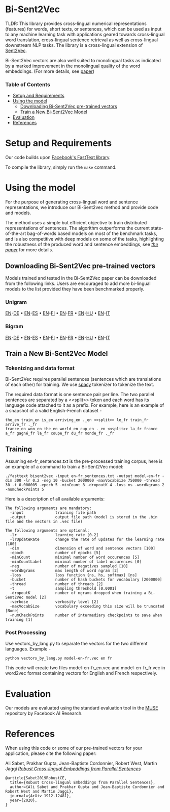 # Bi-Sent2Vec

TLDR: This library provides cross-lingual numerical representations (features) for words, short texts, or sentences, which can be used as input to any machine learning task with applications geared towards cross-lingual word translation, cross-lingual sentence retrieval as well as cross-lingual downstream NLP tasks. The library is a cross-lingual extension of [Sent2Vec](https://github.com/epfml/sent2vec).

Bi-Sent2Vec vectors are also well suited to monolingual tasks as indicated by a marked improvement in the monolingual quality of the word embeddings. (For more details, see [paper](https://arxiv.org/abs/1912.12481))

### Table of Contents

* [Setup and Requirements](#setup-and-requirements)
* [Using the model](#using-the-model)
    - [Downloading Bi-Sent2Vec pre-trained vectors](#downloading-bi-sent2vec-pre-trained-vectors)
    - [Train a New Bi-Sent2Vec Model](#train-a-new-bi-sent2vec-model)
* [Evaluation](#evaluation)
* [References](#references)

# Setup and Requirements

Our code builds upon [Facebook's FastText library](https://github.com/facebookresearch/fastText).

To compile the library, simply run the `make` command.

# Using the model

For the purpose of generating cross-lingual word and sentence representations, we introduce our Bi-Sent2vec method and provide code and models.

The method uses a simple but efficient  objective to train distributed representations of sentences. The algorithm outperforms the current state-of-the-art bag-of-words based models on most of the benchmark tasks, and is also competitive with deep models on some of the tasks, highlighting the robustness of the produced word and  sentence embeddings, see [*the paper*](https://arxiv.org/abs/1912.12481) for more details.

## Downloading Bi-Sent2Vec pre-trained vectors

Models trained and tested in the Bi-Sent2Vec paper can be downloaded from the following links. Users are encouraged to add more bi-lingual models to the list provided they have been benchmarked properly.

### Unigram

[EN](https://drive.google.com/file/d/1schNkg0OLTrTqA_VSCcpJnczaZbEfUiW/view?usp=sharing)-[DE](https://drive.google.com/file/d/1S76Pf_UByF9vHfGHx3EAP5bB3Vvyi8_l/view?usp=sharing)
•
[EN](https://drive.google.com/file/d/1b_q6WCXdQEKz0Grx21mzxVaGqBV7Y5WY/view?usp=sharing)-[ES](https://drive.google.com/file/d/1pEusR2238oJwLmRzC0j7pduaKW6FLzOv/view?usp=sharing)
•
[EN](https://drive.google.com/file/d/1Omac6Cbkb7cmyOeTZpyacGOKGHy9ixo8/view?usp=sharing)-[FI](https://drive.google.com/file/d/1rr_ZhDPjp901vGKUuK4gjXEM9aDBDOOD/view?usp=sharing)
•
[EN](https://drive.google.com/file/d/1Ny7TDW_1jRZTH327OhrGbSpIPgsSr3LJ/view?usp=sharing)-[FR](https://drive.google.com/file/d/1WTsLmVcjG_M8vwgUvfvM_A1386q7Nv0H/view?usp=sharing)
•
[EN](https://drive.google.com/file/d/1dPmM270pUTW2ETl14SfcFFI0hscEeQXO/view?usp=sharing)-[HU](https://drive.google.com/file/d/1aLe8CsB2o0fjmMTonYozcj0V69pPY59_/view?usp=sharing)
•
[EN](https://drive.google.com/file/d/1C6e-6qkhsoYjWlJ0OcjWeStOSUvQUOuQ/view?usp=sharing)-[IT](https://drive.google.com/file/d/1_rO75UgpZpug7kzjtho-jkigwl_igFqm/view?usp=sharing)

### Bigram

[EN](https://drive.google.com/file/d/1CI4sFR0Y6v6zHzdaFN17vn9Wo_m1ywno/view?usp=sharing)-[DE](https://drive.google.com/file/d/1HyKS0QpBHd_2pLp_0JxGFDAMASydR5Xe/view?usp=sharing)
•
[EN](https://drive.google.com/file/d/1XKk4Vw4ATMcYAhmDl_nUx1HnpIcfuEwX/view?usp=sharing)-[ES](https://drive.google.com/file/d/1oJ2LXUk0CZzwj02sWIVZtsXH6psICOHl/view?usp=sharing)
•
[EN](https://drive.google.com/file/d/1q9dn76Sau3ArOEJ-J2mYghAnnoPjb9us/view?usp=sharing)-[FI](https://drive.google.com/file/d/1cqen99e_BNZp13wWGBpJf7x5b-PmHEKl/view?usp=sharing)
•
[EN](https://drive.google.com/file/d/1ztCsll3YUUBVMDHTZBPDmNMcZPkQbEu-/view?usp=sharing)-[FR](https://drive.google.com/file/d/1KWuuFpNDOmEXoLvwWU2OastlK5MyIke6/view?usp=sharing)
•
[EN](https://drive.google.com/file/d/15sMJQNm3s6uWh80y2SkxY6hCWnMx5pmx/view?usp=sharing)-[HU](https://drive.google.com/file/d/1K88rEsVM7mrcHZlqwHPvtjWy5JPkIvJ6/view?usp=sharing)
•
[EN](https://drive.google.com/file/d/1Iv-vuPWw40mvkbzfRJ7c0EIvvO_VRjT6/view?usp=sharing)-[IT](https://drive.google.com/file/d/1XXDGKQFscr_snJFzGc-aafUVRy_q6r0g/view?usp=sharing)


## Train a New Bi-Sent2Vec Model
### Tokenizing and data format
Bi-Sent2Vec requires parallel sentences (sentences which are translations of each other) for training.
We use [spacy](https://spacy.io/) tokenizer to tokenize the text.

The required data format is one sentence pair per line. The two parallel sentences are separated by a \<\<split\>\> token and each word has its language code attached to it as a prefix. For example, here is an example of a snapshot of a valid English-French dataset -
```
the_en train_en is_en arriving_en ._en <<split>> le_fr train_fr arrive_fr ._fr
france_en won_en the_en world_en cup_en ._en <<split>> la_fr france a_fr gagné_fr la_fr coupe_fr du_fr monde_fr ._fr
```

## Training

Assuming en-fr_sentences.txt is the pre-processed training corpus, here is an example of a command to train a Bi-Sent2Vec model:

    ./fasttext bisent2vec -input en-fr_sentences.txt -output model-en-fr -dim 300 -lr 0.2 -neg 10 -bucket 2000000 -maxVocabSize 750000 -thread 30 -t 0.000005 -epoch 5 -minCount 8 -dropoutK 4 -loss ns -wordNgrams 2 -numCheckPoints 5

Here is a description of all available arguments:

```
The following arguments are mandatory:
  -input              training file path
  -output             output file path (model is stored in the .bin file and the vectors in .vec file)

The following arguments are optional:
  -lr                 learning rate [0.2]
  -lrUpdateRate       change the rate of updates for the learning rate [100]
  -dim                dimension of word and sentence vectors [100]
  -epoch              number of epochs [5]
  -minCount           minimal number of word occurences [5]
  -minCountLabel      minimal number of label occurences [0]
  -neg                number of negatives sampled [10]
  -wordNgrams         max length of word ngram [2]
  -loss               loss function {ns, hs, softmax} [ns]
  -bucket             number of hash buckets for vocabulary [2000000]
  -thread             number of threads [2]
  -t                  sampling threshold [0.0001]
  -dropoutK           number of ngrams dropped when training a Bi-Sent2Vec model [2]
  -verbose            verbosity level [2]
  -maxVocabSize       vocabulary exceeding this size will be truncated [None]
  -numCheckPoints     number of intermediary checkpoints to save when training [1]
```
### Post Processing
Use vectors_by_lang.py to separate the vectors for the two different languages.
Example -
```
python vectors_by_lang.py model-en-fr.vec en fr
```
This code will create two files model-en-fr_en.vec and model-en-fr_fr.vec in word2vec format containing vectors for English and French respectively.

# Evaluation
Our models are evaluated using the standard evaluation tool in the [MUSE](https://github.com/facebookresearch/MUSE) repository by Facebook AI Research.

# References
When using this code or some of our pre-trained vectors for your application, please cite the following paper:

  Ali Sabet, Prakhar Gupta, Jean-Baptiste Cordonnier, Robert West, Martin Jaggi [*Robust Cross-lingual Embeddings from Parallel Sentences*](https://arxiv.org/abs/1912.12481)

```
@article{Sabet2019RobustCE,
  title={Robust Cross-lingual Embeddings from Parallel Sentences},
  author={Ali Sabet and Prakhar Gupta and Jean-Baptiste Cordonnier and Robert West and Martin Jaggi},
  journal={ArXiv 1912.12481},
  year={2020},
}
```
